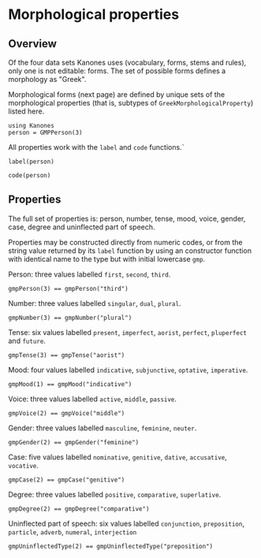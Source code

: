 # Morphological properties


## Overview

Of the four data sets Kanones uses (vocabulary, forms, stems and rules), only one is not editable: forms.  The set of possible forms defines a morphology as "Greek".


Morphological forms (next page) are defined by unique sets of the morphological properties (that is, subtypes of `GreekMorphologicalProperty`) listed here.


```@example props
using Kanones
person = GMPPerson(3)
```

All properties work with the `label` and `code` functions.`

```@example props
label(person)
```

```@example props
code(person)
```

## Properties

The full set of properties is: person, number, tense, mood, voice, gender, case, degree and uninflected part of speech.


Properties may be constructed directly from numeric codes, or from the string value returned by its `label` function by using an  constructor function with identical name to the type but with initial lowercase `gmp`.

Person: three values labelled `first`, `second`, `third`.


```@example props
gmpPerson(3) == gmpPerson("third")
```

Number: three values labelled `singular`, `dual`, `plural`.

```@example props
gmpNumber(3) == gmpNumber("plural")
```

Tense: six values labelled `present`, `imperfect`, `aorist`, `perfect`, `pluperfect` and `future`.

```@example props
gmpTense(3) == gmpTense("aorist")
```


Mood: four values labelled `indicative`, `subjunctive`, `optative`, `imperative`.


```@example props
gmpMood(1) == gmpMood("indicative")
```


Voice: three values labelled `active`, `middle`, `passive`.

```@example props
gmpVoice(2) == gmpVoice("middle")
```


Gender: three values labelled `masculine`, `feminine`, `neuter`.


```@example props
gmpGender(2) == gmpGender("feminine")
```



Case: five values labelled `nominative`, `genitive`, `dative`, `accusative`, `vocative`.

```@example props
gmpCase(2) == gmpCase("genitive")
```


Degree: three values labelled `positive`, `comparative`, `superlative`.

```@example props
gmpDegree(2) == gmpDegree("comparative")
```

Uninflected part of speech: six values labelled `conjunction`,
    `preposition`, `particle`, `adverb`, `numeral`, `interjection`
   

```@example props
gmpUninflectedType(2) == gmpUninflectedType("preposition")
```

